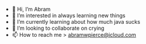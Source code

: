 - 👋 Hi, I’m Abram
- 👀 I’m interested in always learning new things
- 🌱 I’m currently learning about how much java sucks
- 💞️ I’m looking to collaborate on crying
- 📫 How to reach me > abramwpierce@icloud.com

<!---
4b3c/4b3c is a ✨ special ✨ repository because its `README.md` (this file) appears on your GitHub profile.
You can click the Preview link to take a look at your changes.
--->
